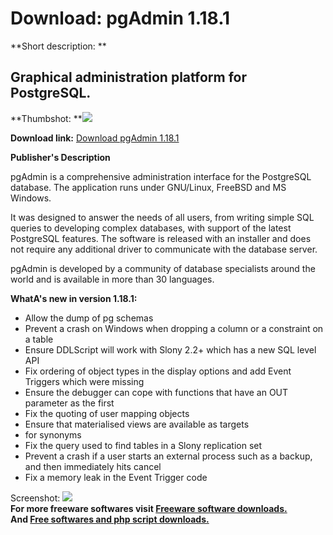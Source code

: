 # Download: pgAdmin 1.18.1

**Short description: **

## Graphical administration platform for PostgreSQL.

  
**Thumbshot: **![](http://www.freewarefiles.com/screenshot/pgadmin_md.gif)   
  
**Download link:** [Download pgAdmin 1.18.1](http://freesoftwares.boysofts.com/PgAdmin_program_8323.html)  
  

**Publisher's Description**  
  

pgAdmin is a comprehensive administration interface for the PostgreSQL
database. The application runs under GNU/Linux, FreeBSD and MS Windows.

It was designed to answer the needs of all users, from writing simple SQL
queries to developing complex databases, with support of the latest PostgreSQL
features. The software is released with an installer and does not require any
additional driver to communicate with the database server.

pgAdmin is developed by a community of database specialists around the world
and is available in more than 30 languages.

**WhatA's new in version 1.18.1:**

  * Allow the dump of pg schemas 
  * Prevent a crash on Windows when dropping a column or a constraint on a table 
  * Ensure DDLScript will work with Slony 2.2+ which has a new SQL level API 
  * Fix ordering of object types in the display options and add Event Triggers which were missing 
  * Ensure the debugger can cope with functions that have an OUT parameter as the first 
  * Fix the quoting of user mapping objects 
  * Ensure that materialised views are available as targets 
  * for synonyms 
  * Fix the query used to find tables in a Slony replication set 
  * Prevent a crash if a user starts an external process such as a backup, and then immediately hits cancel 
  * Fix a memory leak in the Event Trigger code 

  
  
Screenshot: ![](http://www.freewarefiles.com/screenshot/pgadmin.gif)  
**For more freeware softwares visit [Freeware software downloads.](http://freesoftwares.boysofts.com/)**   
**And [Free softwares and php script downloads.](http://www.boysofts.com/)**

